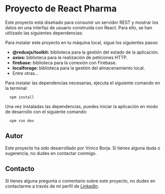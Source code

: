 # Proyecto de React Pharma

Este proyecto está diseñado para consumir un servidor REST y mostrar los datos en una interfaz de usuario construida con React. Para ello, se han utilizado las siguientes dependencias:

Para instalar este proyecto en tu máquina local, sigue los siguientes pasos:

<ul>
<li><b>@reduxjs/toolkit:</b> biblioteca para la gestión del estado de la aplicación.</li>
<li><b>axios: </b> biblioteca para la realización de peticiones HTTP.</li>
<li><b>firebase:</b> biblioteca para la conexión con Firebase.</li>
<li><b>localforage: </b> biblioteca para la gestión del almacenamiento local. </li>
<li>Entre otras...</li>
</ul>

Para instalar las dependencias necesarias, ejecuta el siguiente comando en la terminal:

```
  npm install
```

Una vez instaladas las dependencias, puedes iniciar la aplicación en modo de desarrollo con el siguiente comando:

```
  npm run dev
```

## Autor
Este proyecto ha sido desarrollado por Vinico Borja. Si tienes alguna duda o sugerencia, no dudes en contactar conmigo.

## Contacto

Si tienes alguna pregunta o comentario sobre este proyecto, no dudes en contactarme a través de mi perfil de [LinkedIn](https://www.linkedin.com/in/vinicio-borja/).

